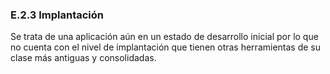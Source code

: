 ### E.2.3 Implantación

Se trata de una aplicación aún en un estado de desarrollo inicial por lo que no cuenta con el nivel de implantación que tienen otras herramientas de su clase más antiguas y consolidadas.



